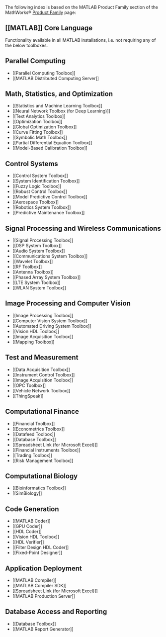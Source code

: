 The following index is based on the MATLAB Product Family section of the MathWorks® [Product Family](https://www.mathworks.com/products.html) page:

## [[MATLAB]] Core Language
Functionality available in all MATLAB installations, i.e. not requiring any of the below toolboxes.

## Parallel Computing
* [[Parallel Computing Toolbox]]
* [[MATLAB Distributed Computing Server]]

## Math, Statistics, and Optimization
* [[Statistics and Machine Learning Toolbox]]
* [[Neural Network Toolbox (for Deep Learning)]]
* [[Text Analytics Toolbox]]
* [[Optimization Toolbox]]
* [[Global Optimization Toolbox]]
* [[Curve Fitting Toolbox]]
* [[Symbolic Math Toolbox]]
* [[Partial Differential Equation Toolbox]]
* [[Model-Based Calibration Toolbox]]

## Control Systems
* [[Control System Toolbox]]
* [[System Identification Toolbox]]
* [[Fuzzy Logic Toolbox]]
* [[Robust Control Toolbox]]
* [[Model Predictive Control Toolbox]]
* [[Aerospace Toolbox]]
* [[Robotics System Toolbox]]
* [[Predictive Maintenance Toolbox]]

## Signal Processing and Wireless Communications
* [[Signal Processing Toolbox]]
* [[DSP System Toolbox]]
* [[Audio System Toolbox]]
* [[Communications System Toolbox]]
* [[Wavelet Toolbox]]
* [[RF Toolbox]]
* [[Antenna Toolbox]]
* [[Phased Array System Toolbox]]
* [[LTE System Toolbox]]
* [[WLAN System Toolbox]]

## Image Processing and Computer Vision
* [[Image Processing Toolbox]]
* [[Computer Vision System Toolbox]]
* [[Automated Driving System Toolbox]]
* [[Vision HDL Toolbox]]
* [[Image Acquisition Toolbox]]
* [[Mapping Toolbox]]

## Test and Measurement
* [[Data Acquisition Toolbox]]
* [[Instrument Control Toolbox]]
* [[Image Acquisition Toolbox]]
* [[OPC Toolbox]]
* [[Vehicle Network Toolbox]]
* [[ThingSpeak]]

## Computational Finance
* [[Financial Toolbox]]
* [[Econometrics Toolbox]]
* [[Datafeed Toolbox]]
* [[Database Toolbox]]
* [[Spreadsheet Link (for Microsoft Excel)]]
* [[Financial Instruments Toolbox]]
* [[Trading Toolbox]]
* [[Risk Management Toolbox]]

## Computational Biology
* [[Bioinformatics Toolbox]]
* [[SimBiology]]

## Code Generation
* [[MATLAB Coder]]
* [[GPU Coder]]
* [[HDL Coder]]
* [[Vision HDL Toolbox]]
* [[HDL Verifier]]
* [[Filter Design HDL Coder]]
* [[Fixed-Point Designer]]

## Application Deployment
* [[MATLAB Compiler]]
* [[MATLAB Compiler SDK]]
* [[Spreadsheet Link (for Microsoft Excel)]]
* [[MATLAB Production Server]]

## Database Access and Reporting
* [[Database Toolbox]]
* [[MATLAB Report Generator]]